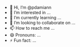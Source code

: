 - 👋 Hi, I’m @pdamiann
- 👀 I’m interested in ...
- 🌱 I’m currently learning ...
- 💞️ I’m looking to collaborate on ...
- 📫 How to reach me ...
- 😄 Pronouns: ...
- ⚡ Fun fact: ...

<!---
pdamiann/pdamiann is a ✨ special ✨ repository because its `README.md` (this file) appears on your GitHub profile.
You can click the Preview link to take a look at your changes.
--->

